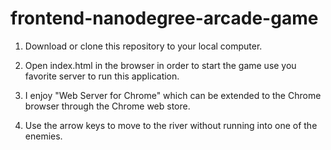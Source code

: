 frontend-nanodegree-arcade-game
===============================

1. Download or clone this repository to your local computer.

2. Open index.html in the browser in order to start the game use you favorite server to run this application.

3. I enjoy "Web Server for Chrome" which can be extended to the Chrome browser through the Chrome web store.

4. Use the arrow keys to move to the river without running into one of the enemies. 
